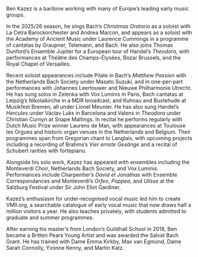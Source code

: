 Ben Kazez is a baritone working with many of Europe’s leading early music groups.

In the 2025/26 season, he sings Bach’s _Christmas Oratorio_ as a soloist with La Cetra Barockorchester and Andrea Marcon, and appears as a soloist with the Academy of Ancient Music under Laurence Cummings in a programme of cantatas by Graupner, Telemann, and Bach. He also joins Thomas Dunford’s Ensemble Jupiter for a European tour of Handel’s _Theodora_, with performances at Théâtre des Champs-Élysées, Bozar Brussels, and the Royal Chapel of Versailles.

Recent soloist appearances include Pilate in Bach’s _Matthew Passion_ with the Netherlands Bach Society under Masato Suzuki, and in one-per-part performances with Johannes Leertouwer and Nieuwe Philharmonie Utrecht. He has sung solos in Zelenka with Vox Luminis in Paris, Bach cantatas at Leipzig’s Nikolaikirche in a MDR broadcast, and Kuhnau and Buxtehude at Musikfest Bremen, all under Lionel Meunier. He has also sung Handel’s _Hercules_ under Václav Luks in Barcelona and Valens in _Theodora_ under Christian Curnyn at Snape Maltings. In recital he performs regularly with Dutch Music Prize winner Laurens de Man, with appearances at Toulouse les Orgues and historic organ venues in the Netherlands and Belgium. Their programmes span from Gregorian chant to Langlais, with upcoming projects including a recording of Brahms’s _Vier ernste Gesänge_ and a recital of Schubert rarities with fortepiano.

Alongside his solo work, Kazez has appeared with ensembles including the Monteverdi Choir, Netherlands Bach Society, and Vox Luminis. Performances include Charpentier’s _David et Jonathas_ with Ensemble Correspondances and Monteverdi’s _Orfeo_, _Poppea_, and _Ulisse_ at the Salzburg Festival under Sir John Eliot Gardiner.

Kazez’s enthusiasm for under-recognised vocal music led him to create VMII.org, a searchable catalogue of early vocal music that now draws half a million visitors a year. He also teaches privately, with students admitted to graduate and summer programmes.

After earning his master’s from London’s Guildhall School in 2018, Ben became a Britten Pears Young Artist and was awarded the Salvat Bach Grant. He has trained with Dame Emma Kirkby, Max van Egmond, Dame Sarah Connolly, Yvonne Kenny, and Martin Katz.